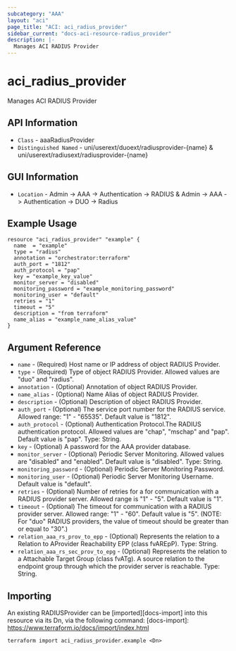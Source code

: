 ```yaml
---
subcategory: "AAA"
layout: "aci"
page_title: "ACI: aci_radius_provider"
sidebar_current: "docs-aci-resource-radius_provider"
description: |-
  Manages ACI RADIUS Provider
---
```


# aci_radius_provider #
Manages ACI RADIUS Provider

## API Information ##
* `Class` - aaaRadiusProvider
* `Distinguished Named` - uni/userext/duoext/radiusprovider-{name} & uni/userext/radiusext/radiusprovider-{name}

## GUI Information ##
* `Location` - Admin -> AAA -> Authentication -> RADIUS & Admin -> AAA -> Authentication -> DUO -> Radius

## Example Usage ##
```hcl
resource "aci_radius_provider" "example" {
  name  = "example"
  type = "radius"
  annotation = "orchestrator:terraform"
  auth_port = "1812"
  auth_protocol = "pap"
  key = "example_key_value"
  monitor_server = "disabled"
  monitoring_password = "example_monitoring_password"
  monitoring_user = "default"
  retries = "1"
  timeout = "5"
  description = "from terraform"
  name_alias = "example_name_alias_value"
}
```

## Argument Reference ##
* `name` - (Required) Host name or IP address of object RADIUS Provider.
* `type` - (Required) Type of object RADIUS Provider. Allowed values are "duo" and "radius".
* `annotation` - (Optional) Annotation of object RADIUS Provider.
* `name_alias` - (Optional) Name Alias of object RADIUS Provider.
* `description` - (Optional) Description of object RADIUS Provider.
* `auth_port` - (Optional) The service port number for the RADIUS service. Allowed range: "1" - "65535". Default value is "1812".
* `auth_protocol` - (Optional) Authentication Protocol.The RADIUS authentication protocol. Allowed values are "chap", "mschap" and "pap". Default value is "pap". Type: String.
* `key` - (Optional) A password for the AAA provider database.
* `monitor_server` - (Optional) Periodic Server Monitoring. Allowed values are "disabled" and "enabled". Default value is "disabled". Type: String.
* `monitoring_password` - (Optional) Periodic Server Monitoring Password.
* `monitoring_user` - (Optional) Periodic Server Monitoring Username. Default value is "default".
* `retries` - (Optional) Number of retries for a for communication with a RADIUS provider server. Allowed range is "1" - "5". Default value is "1".
* `timeout` - (Optional) The timeout for communication with a RADIUS provider server. Allowed range: "1" - "60". Default value is "5". (NOTE: For "duo" RADIUS providers, the value of timeout should be greater than or equal to "30".)
* `relation_aaa_rs_prov_to_epp` - (Optional) Represents the relation to a Relation to AProvider Reachability EPP (class fvAREpP).  Type: String.
* `relation_aaa_rs_sec_prov_to_epg` - (Optional) Represents the relation to a Attachable Target Group (class fvATg). A source relation to the endpoint group through which the provider server is reachable. Type: String.



## Importing ##

An existing RADIUSProvider can be [imported][docs-import] into this resource via its Dn, via the following command:
[docs-import]: https://www.terraform.io/docs/import/index.html


```
terraform import aci_radius_provider.example <Dn>
```
